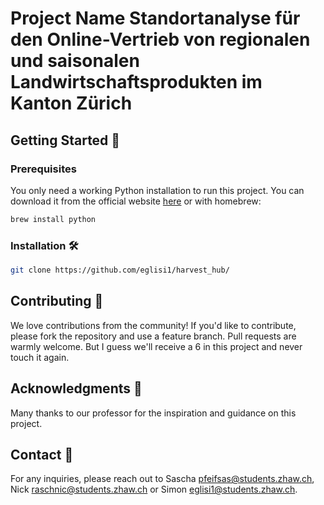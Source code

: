 # Project Name Standortanalyse für den Online-Vertrieb von regionalen und saisonalen Landwirtschaftsprodukten  im Kanton Zürich

## Getting Started 🚀

### Prerequisites

You only need a working Python installation to run this project. You can download it from the official website [here](https://www.python.org/downloads/) or with homebrew:

```bash
brew install python
```

### Installation 🛠️

```bash
git clone https://github.com/eglisi1/harvest_hub/
```

## Contributing 🤝

We love contributions from the community! If you'd like to contribute, please fork the repository and use a feature branch. Pull requests are warmly welcome.
But I guess we'll receive a 6 in this project and never touch it again.

## Acknowledgments 🙏

Many thanks to our professor for the inspiration and guidance on this project.

## Contact 📮

For any inquiries, please reach out to Sascha <pfeifsas@students.zhaw.ch>, Nick <raschnic@students.zhaw.ch> or Simon <eglisi1@students.zhaw.ch>.

